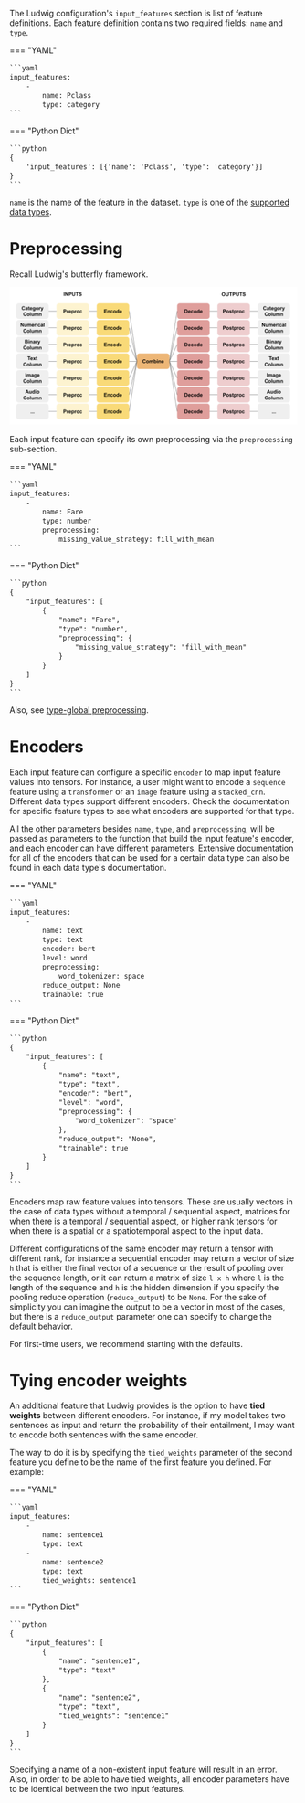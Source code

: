 The Ludwig configuration's `input_features` section is list of feature definitions. Each feature definition contains two
required fields: `name` and `type`.

=== "YAML"

    ```yaml
    input_features:
        -
            name: Pclass
            type: category
    ```

=== "Python Dict"

    ```python
    {
        'input_features': [{'name': 'Pclass', 'type': 'category'}]
    }
    ```

`name` is the name of the feature in the dataset. `type` is one of the
[supported data types](../supported_data_types).

# Preprocessing

Recall Ludwig's butterfly framework.

![img](../../images/ecd.png)

Each input feature can specify its own preprocessing via the `preprocessing` sub-section.

=== "YAML"

    ```yaml
    input_features:
        -
            name: Fare
            type: number
            preprocessing:
                missing_value_strategy: fill_with_mean
    ```

=== "Python Dict"

    ```python
    {
        "input_features": [
            {
                "name": "Fare",
                "type": "number",
                "preprocessing": {
                    "missing_value_strategy": "fill_with_mean"
                }
            }
        ]
    }
    ```

Also, see [type-global preprocessing](../preprocessing.md).

# Encoders

Each input feature can configure a specific `encoder` to map input feature values into tensors. For instance, a user
might want to encode a `sequence` feature using a `transformer` or an `image` feature using a `stacked_cnn`. Different
data types support different encoders. Check the documentation for specific feature types to see what encoders are
supported for that type.

All the other parameters besides `name`, `type`, and `preprocessing`, will be passed as parameters to the function that
build the input feature's encoder, and each encoder can have different parameters. Extensive documentation for all of
the encoders that can be used for a certain data type can also be found in each data type's documentation.

=== "YAML"

    ```yaml
    input_features:
        -
            name: text
            type: text
            encoder: bert
            level: word
            preprocessing:
                word_tokenizer: space
            reduce_output: None
            trainable: true
    ```

=== "Python Dict"

    ```python
    {
        "input_features": [
            {
                "name": "text",
                "type": "text",
                "encoder": "bert",
                "level": "word",
                "preprocessing": {
                    "word_tokenizer": "space"
                },
                "reduce_output": "None",
                "trainable": true
            }
        ]
    }
    ```

Encoders map raw feature values into tensors. These are usually vectors in the case of data types without a temporal /
sequential aspect, matrices for when there is a temporal / sequential aspect, or higher rank tensors for when there is a
spatial or a spatiotemporal aspect to the input data.

Different configurations of the same encoder may return a tensor with different rank, for instance a sequential encoder
may return a vector of size `h` that is either the final vector of a sequence or the result of pooling over the sequence
length, or it can return a matrix of size `l x h` where `l` is the length of the sequence and `h` is the hidden
dimension if you specify the pooling reduce operation (`reduce_output`) to be `None`.  For the sake of simplicity you
can imagine the output to be a vector in most of the cases, but there is a `reduce_output` parameter one can specify to
change the default behavior.

For first-time users, we recommend starting with the defaults.

# Tying encoder weights

An additional feature that Ludwig provides is the option to have **tied weights** between different encoders.
For instance, if my model takes two sentences as input and return the probability of their entailment, I may want to
encode both sentences with the same encoder.

The way to do it is by specifying the `tied_weights` parameter of the second feature you define to be the name of the
first feature you defined. For example:

=== "YAML"

    ```yaml
    input_features:
        -
            name: sentence1
            type: text
        -
            name: sentence2
            type: text
            tied_weights: sentence1
    ```

=== "Python Dict"

    ```python
    {
        "input_features": [
            {
                "name": "sentence1",
                "type": "text"
            },
            {
                "name": "sentence2",
                "type": "text",
                "tied_weights": "sentence1"
            }
        ]
    }
    ```

Specifying a name of a non-existent input feature will result in an error. Also, in order to be able to have tied
weights, all encoder parameters have to be identical between the two input features.
